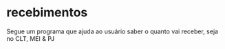 # recebimentos
Segue um programa que ajuda ao usuário saber o quanto vai receber, seja no CLT, MEI &amp; PJ
